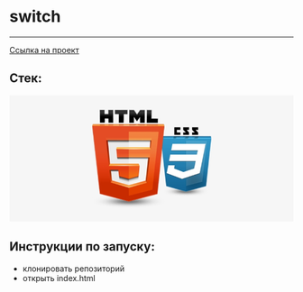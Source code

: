 # switch


****

[Ссылка на проект](https://pavelcydep.github.io/Russia-adaptiv-verstka/)

## Стек:
![](htmlcss.png)

## Инструкции по запуску:
- клонировать репозиторий
- открыть index.html


